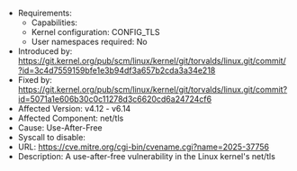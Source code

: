 - Requirements:
	- Capabilities: 
	- Kernel configuration: CONFIG_TLS
	- User namespaces required: No
- Introduced by: https://git.kernel.org/pub/scm/linux/kernel/git/torvalds/linux.git/commit/?id=3c4d7559159bfe1e3b94df3a657b2cda3a34e218 
- Fixed by: https://git.kernel.org/pub/scm/linux/kernel/git/torvalds/linux.git/commit?id=5071a1e606b30c0c11278d3c6620cd6a24724cf6 
- Affected Version: v4.12 - v6.14
- Affected Component: net/tls
- Cause: Use-After-Free
- Syscall to disable: 
- URL: https://cve.mitre.org/cgi-bin/cvename.cgi?name=2025-37756
- Description: A use-after-free vulnerability in the Linux kernel's net/tls 
